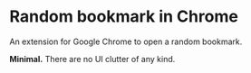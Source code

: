 # Random bookmark in Chrome

An extension for Google Chrome to open a random bookmark.

**Minimal.** There are no UI clutter of any kind.

